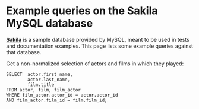 <!-- -
Title: Example queries on the Sakila MySQL database
Description: A small collection of example MySQL queries on the Sakila database
First Published: 2015-07-25
- -->

Example queries on the Sakila MySQL database
============================================

<p class='lead'>
<a href='http://dev.mysql.com/doc/sakila/en/index.html'><b>Sakila</b></a> is a 
sample database provided by MySQL, meant to be used in tests and documentation 
examples. This page lists some example queries against that database.
</p>

Get a non-normalized selection of actors and films in which they played:

```mysql
SELECT  actor.first_name, 
        actor.last_name, 
        film.title 
FROM actor, film, film_actor 
WHERE film_actor.actor_id = actor.actor_id 
AND film_actor.film_id = film.film_id;
```

